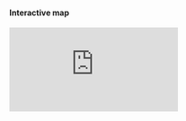 #### Interactive map

![fig_interactive](https://astg606.github.io/pycon/fig_iss_paths_fields_interactive.html "Fields' values along a path")
